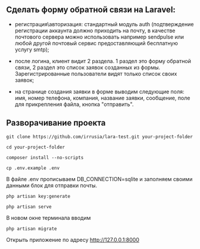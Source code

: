 ## Сделать форму обратной связи на Laravel:
 
- регистрация\авторизация: стандартный модуль auth 
(подтверждение регистрации аккаунта должно приходить на почту, в качестве почтового сервера можно использовать например sendpulse или любой другой почтовый сервис предоставляющий бесплатную услугу smtp);
 
- после логина, клиент видит 2 раздела. 1 раздел это форму обратной связи, 2 раздел это список заявок созданных из формы. Зарегистрированные пользователи видят только список своих заявок;
 
- на странице создания заявки в форме выводим следующие поля: 
имя, номер телефона, компания, название заявки, сообщение, поле для прикрепления файла, кнопка "отправить".


## Разворачивание проекта

`git clone https://github.com/irrusia/lara-test.git your-project-folder`

`cd your-project-folder`

`composer install --no-scripts`

`cp .env.example .env`

В файле .env прописываем DB_CONNECTION=sqlite и заполняем своими данными блок для отправки почты.

`php artisan key:generate`

`php artisan serve`

В новом окне терминала вводим

`php artisan migrate`

Открыть приложение по адресу  http://127.0.0.1:8000

